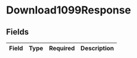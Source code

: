 # Download1099Response


## Fields

| Field       | Type        | Required    | Description |
| ----------- | ----------- | ----------- | ----------- |